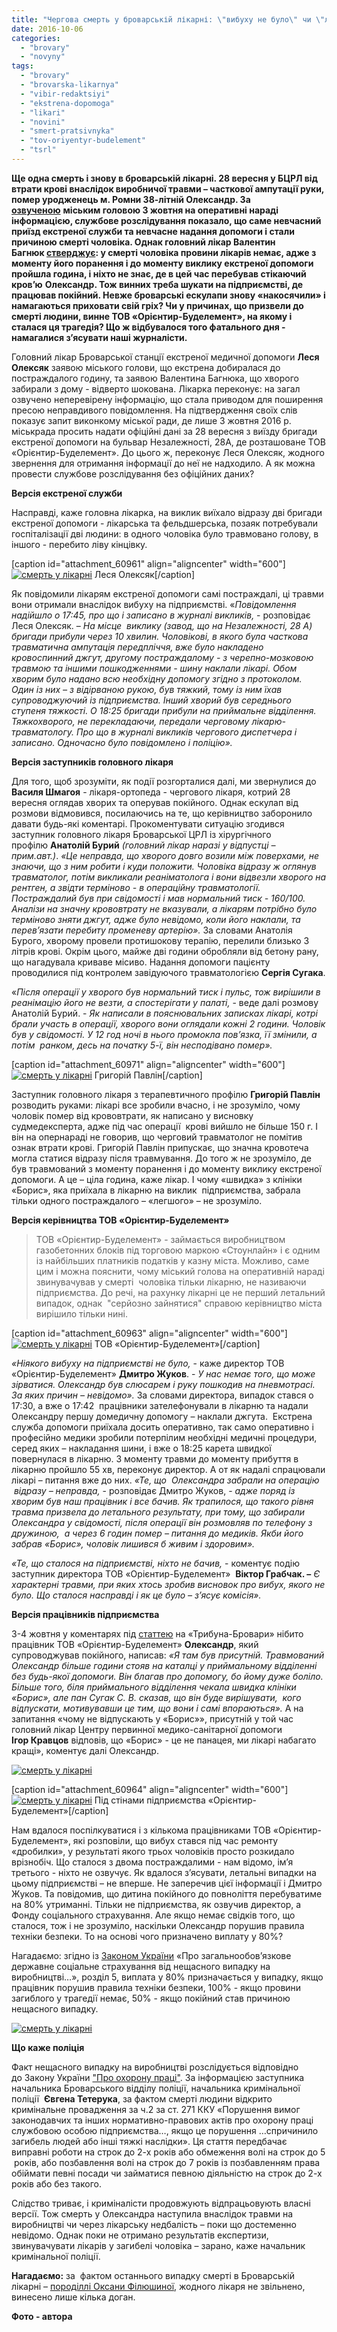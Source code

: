 ```yaml
---
title: "Чергова смерть у броварській лікарні: \"вибуху не було\" чи \"лікарі не винні\"?"
date: 2016-10-06
categories: 
  - "brovary"
  - "novyny"
tags: 
  - "brovary"
  - "brovarska-likarnya"
  - "vibir-redaktsiyi"
  - "ekstrena-dopomoga"
  - "likari"
  - "novini"
  - "smert-pratsivnyka"
  - "tov-oriyentyr-budelement"
  - "tsrl"
---
```


**Ще одна смерть і знову в броварській лікарні. 28 вересня у БЦРЛ від втрати крові внаслідок виробничої травми – часткової ампутації руки, помер уродженець м. Ромни 38-літній Олександр. За [озвученою](https://mpz.brovary.org/u-brovarah-pomer-chergovyj-patsiyent-cherez-neyakisnu-ta-nevchasno-nadanu-medychnu-dopomogu/)** **міським головою 3 жовтня на оперативні нараді інформацією, службове розслідування показало, що саме невчасний приїзд екстреної служби та невчасне надання допомоги і стали причиною смерті чоловіка. Однак головний лікар Валентин Багнюк [стверджує](http://brovary.net.ua/golovni-novyny/bagnyuk-pro-chergovu-smert-v-btsrl-likarnyu-hochut-zrobyty-krajnoyu/): у смерті чоловіка провини лікарів немає, адже з моменту його поранення і до моменту виклику екстреної допомоги пройшла година, і ніхто не знає, де в цей час перебував стікаючий кров’ю** **Олександр. Тож винних треба шукати на підприємстві, де працював покійний. Невже броварські ескулапи знову «накосячили» і намагаються приховати свій гріх? Чи у причинах, що призвели до смерті людини, винне ТОВ «Орієнтир-Буделемент», на якому і сталася ця трагедія? Що ж відбувалося того фатального дня -  намагалися з’ясувати наші журналісти.**

Головний лікар Броварської станції екстреної медичної допомоги **Леся Олексяк** заявою міського голови, що екстрена добиралася до постраждалого годину, та заявою Валентина Багнюка, що хворого забирали з дому - відверто шокована. Лікарка переконує: на загал озвучено неперевірену інформацію, що стала приводом для поширення пресою неправдивого повідомлення. На підтвердження своїх слів показує запит виконкому міської ради, де лише 3 жовтня 2016 р. міськрада просить надати офіційні дані за 28 вересня з виїзду бригади екстреної допомоги на бульвар Незалежності, 28А, де розташоване ТОВ «Орієнтир-Буделемент». До цього ж, переконує Леся Олексяк, жодного звернення для отримання інформації до неї не надходило. А як можна провести службове розслідування без офіційних даних?

**Версія екстреної служби**

Насправді, каже головна лікарка, на виклик виїхало відразу дві бригади екстреної допомоги - лікарська та фельдшерська, позаяк потребували госпіталізації дві людини: в одного чоловіка було травмовано голову, в іншого - перебито ліву кінцівку.

\[caption id="attachment\_60961" align="aligncenter" width="600"\][![смерть у лікарні](https://mpz.brovary.org/wp-content/uploads/2016/10/4.jpg)](https://mpz.brovary.org/wp-content/uploads/2016/10/4.jpg) Леся Олексяк\[/caption\]

Як повідомили лікарям екстреної допомоги самі постраждалі, ці травми вони отримали внаслідок вибуху на підприємстві. «_Повідомлення надійшло о 17:45, про що і записано в журналі викликів,_ - розповідає Леся Олексяк. – _На місце  виклику (завод, що на Незалежності, 28 А) бригади прибули через 10 хвилин. Чоловікові, в якого була часткова травматична ампутація передпліччя, вже було накладено кровоспинний джгут, другому постраждалому - з черепно-мозковою травмою та іншими пошкодженнями - шину наклали лікарі. Обом хворим було надано всю необхідну допомогу згідно з протоколом. Один із них – з відірваною рукою, був тяжкий, тому із ним їхав супроводжуючий із підприємства. Інший хворий був середнього ступеня тяжкості. О 18:25 бригади прибули на приймальне відділення. Тяжкохворого, не перекладаючи, передали черговому лікарю-травматологу. Про що в журналі викликів чергового диспетчера і записано. Одночасно було повідомлено і поліцію»._

**Версія заступників головного лікаря**

Для того, щоб зрозуміти, як події розгорталися далі, ми звернулися до **Василя Шмагоя** - лікаря-ортопеда - чергового лікаря, котрий 28 вересня оглядав хворих та оперував покійного. Однак ескулап від розмови відмовився, посилаючись на те, що керівництво заборонило давати будь-які коментарі. Прокоментувати ситуацію згодився заступник головного лікаря Броварської ЦРЛ із хірургічного профілю **Анатолій Бурий** _(головний лікар наразі у відпустці – прим.авт.)_. _«Це неправда, що хворого довго возили між поверхами, не знаючи, що з ним робити і куди положити. Чоловіка відразу ж оглянув травматолог, потім викликали реаніматолога і вони відвезли хворого на рентген, а звідти терміново - в операційну травматології. Постраждалий був при свідомості і мав нормальний тиск - 160/100. Аналізи на значну крововтрату не вказували, а лікарям потрібно було терміново зняти джгут, адже було невідомо, коли його наклали, та перев’язати перебиту променеву артерію»._ За словами Анатолія Бурого, хворому провели протишокову терапію, перелили близько 3 літрів крові. Окрім цього, майже дві години обробляли від бетону рану, що нагадувала криваве місиво. Надання допомоги пацієнту проводилися під контролем завідуючого травматологією **Сергія Сугака**.

«_Після операції у хворого був нормальний тиск і пульс, тож вирішили в реанімацію його не везти, а спостерігати у палаті,_ \- веде далі розмову Анатолій Бурий. - _Як написали в пояснювальних записках лікарі, котрі брали участь в операції, хворого вони оглядали кожні 2 години. Чоловік був у свідомості. У 12 год ночі в нього промокла пов’язка, її змінили, а потім  ранком, десь на початку 5-ї, він несподівано помер»._

\[caption id="attachment\_60971" align="aligncenter" width="600"\][![смерть у лікарні](https://mpz.brovary.org/wp-content/uploads/2016/10/pavlin-1.jpg)](https://mpz.brovary.org/wp-content/uploads/2016/10/pavlin-1.jpg) Григорій Павлін\[/caption\]

Заступник головного лікаря з терапевтичного профілю **Григорій Павлін** розводить руками: лікарі все зробили вчасно, і не зрозуміло, чому чоловік помер від крововтрати, як написано у висновку судмедексперта, адже під час операції  крові вийшло не більше 150 г. І він на опернараді не говорив, що черговий травматолог не помітив ознак втрати крові. Григорій Павлін припускає, що значна кровотеча могла статися відразу після травмування. До того ж не зрозуміло, де був травмований з моменту поранення і до моменту виклику екстреної допомоги. А це – ціла година, каже лікар. І чому «швидка» з клініки «Борис», яка приїхала в лікарню на виклик  підприємства, забрала тільки одного постраждалого – «легшого» – не зрозуміло.

**Версія керівництва ТОВ «Орієнтир-Буделемент»**

> ТОВ «Орієнтир-Буделемент» - займається виробництвом газобетонних блоків під торговою маркою «Стоунлайн» і є одним із найбільших платників податків у казну міста. Можливо, саме цим і можна пояснити, чому міський голова на оперативній нараді звинувачував у смерті  чоловіка тільки лікарню, не називаючи підприємства. До речі, на рахунку лікарні це не перший летальний випадок, однак  "серйозно зайнятися" справою керівництво міста вирішило тільки нині.

\[caption id="attachment\_60963" align="aligncenter" width="600"\][![смерть у лікарні](https://mpz.brovary.org/wp-content/uploads/2016/10/6.jpg)](https://mpz.brovary.org/wp-content/uploads/2016/10/6.jpg) ТОВ «Орієнтир-Буделемент»\[/caption\]

_«Ніякого вибуху на підприємстві не було,_ - каже директор ТОВ «Орієнтир-Буделемент» **Дмитро Жуков**. - _У нас немає того, що може зірватися. Олександр був слюсарем і руку пошкодив на пневмотрасі._ _За яких причин – невідомо»._ За словами директора, випадок стався о 17:30, а вже о 17:42  працівники зателефонували в лікарню та надали Олександру першу домедичну допомогу – наклали джгута.  Екстрена служба допомоги приїхала досить оперативно, так само оперативно і професійно медики зробили потерпілим необхідні медичні процедури, серед яких – накладання шини, і вже о 18:25 карета швидкої повернулася в лікарню. З моменту травми до моменту прибуття в лікарню пройшло 55 хв, переконує директор. А от як надалі спрацювали лікарі – питання вже до них. _«Те, що  Олександра забрали на операцію  відразу – неправда,_ - розповідає Дмитро Жуков, - _адже поряд із хворим був наш працівник і все бачив. Як трапилося, що такого рівня травма призвела до летального результату, при тому, що забирали Олександра у свідомості, після операції він розмовляв по телефону з дружиною,  а через 6 годин помер – питання до медиків. Якби його забрав «Борис», чоловік лишився б живим і здоровим»._

_«Те, що сталося на підприємстві, ніхто не бачив,_ - коментує подію заступник директора ТОВ «Орієнтир-Буделемент»  **Віктор Грабчак. –** _Є характерні травми, при яких хтось зробив висновок про вибух, якого не було. Що сталося насправді і як це було – з’ясує комісія»._

**Версія працівників підприємства**

3-4 жовтня у коментарях під [статтею](http://brovary.net.ua/golovni-novyny/bagnyuk-pro-chergovu-smert-v-btsrl-likarnyu-hochut-zrobyty-krajnoyu/) на «Трибуна-Бровари» нібито працівник ТОВ «Орієнтир-Буделемент» **Олександр**, який супроводжував покійного, написав: _«Я там був присутній. Травмований Олександр більше години стояв на каталці у приймальному відділенні без будь-якої допомоги. Він благав про допомогу, бо йому дуже боліло. Більше того, біля приймального відділення чекала швидка клініки «Борис», але пан Сугак С. В. сказав, що він буде вирішувати,  кого відпускати, мотивувавши це тим, що вони і самі впораються»._ А на запитання «чому не відпускають у «Борис»», присутній у той час головний лікар Центру первинної медико-санітарної допомоги **Ігор Кравцов** відповів, що «Борис» - це не панацея, ми лікарі набагато кращі», коментує далі Олександр.

[![смерть у лікарні](https://mpz.brovary.org/wp-content/uploads/2016/10/Bez-imeni.png)](https://mpz.brovary.org/wp-content/uploads/2016/10/Bez-imeni.png)

\[caption id="attachment\_60964" align="aligncenter" width="600"\][![смерть у лікарні](https://mpz.brovary.org/wp-content/uploads/2016/10/7.jpg)](https://mpz.brovary.org/wp-content/uploads/2016/10/7.jpg) Під стінами підприємства «Орієнтир-Буделемент»\[/caption\]

Нам вдалося поспілкуватися і з кількома працівниками ТОВ «Орієнтир-Буделемент», які розповіли, що вибух стався під час ремонту «дробилки», у результаті якого трьох чоловіків просто розкидало врізнобіч. Що сталося з двома постраждалими - нам відомо, ім’я третього - ніхто не озвучує. Як вдалося з’ясувати, летальні випадки на цьому підприємстві – не вперше. Не заперечив цієї інформації і Дмитро Жуков. Та повідомив, що дитина покійного до повноліття перебуватиме на 80% утриманні. Тільки не підприємства, як озвучив директор, а Фонду соціального страхування. Але якщо немає свідків того, що сталося, тож і не зрозуміло, наскільки Олександр порушив правила техніки безпеки. То на основі чого призначено виплату у 80%?

Нагадаємо: згідно із [Законом України](http://zakon3.rada.gov.ua/laws/show/1105-14/page2) «Про загальнообов’язкове державне соціальне страхування від нещасного випадку на виробництві…», розділ 5, виплата у 80% призначається у випадку, якщо працівник порушив правила техніки безпеки, 100% - якщо провини загиблого у трагедії немає, 50% - якщо покійний став причиною нещасного випадку.

[![смерть у лікарні](https://mpz.brovary.org/wp-content/uploads/2016/10/1.jpg)](https://mpz.brovary.org/wp-content/uploads/2016/10/1.jpg)

**Що каже поліція**

Факт нещасного випадку на виробництві розслідується відповідно до Закону України ["Про охорону праці"](http://zakon5.rada.gov.ua/laws/show/2694-12). За інформацією заступника начальника Броварського відділу поліції, начальника кримінальної поліції  **Євгена Тетерука**, за фактом смерті людини відкрито кримінальне провадження за ч.2 за ст. 271 ККУ «Порушення вимог законодавчих та інших нормативно-правових актів про охорону праці службовою особою підприємства…, якщо це порушення …спричинило загибель людей або інші тяжкі наслідки». Ця стаття передбачає виправні роботи на строк до 2-х років або обмеження волі на строк до 5  років, або позбавлення волі на строк до 7 років із позбавленням права обіймати певні посади чи займатися певною діяльністю на строк до 2-х років або без такого.

Слідство триває, і криміналісти продовжують відпрацьовують власні версії. Тож смерть у Олександра наступила внаслідок травми на виробництві чи через лікарську недбалість – поки що достеменно невідомо. Однак поки не отримано результатів експертизи, звинувачувати лікарів у загибелі чоловіка – зарано, каже начальник кримінальної поліції.

**Нагадаємо:** за  фактом останнього випадку смерті в Броварській лікарні – [породіллі Оксани Філюшиної](https://mpz.brovary.org/smert-porodilli-brovarski-likari-splutaly-apendytsyt-iz-pankreatytom), жодного лікаря не звільнено, винесено лише кілька доган.

**Фото - автора**
